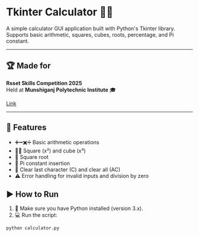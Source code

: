 # Tkinter Calculator 🧮✨

A simple calculator GUI application built with Python's Tkinter library.  
Supports basic arithmetic, squares, cubes, roots, percentage, and Pi constant.

---

## 🏆 Made for

**Rsset Skills Competition 2025**  
Held at **Munshiganj Polytechnic Institute** 🎓

[Link](https://rsset-skills-competition-2025.onrender.com)

---

## 🚀 Features

- ➕➖✖️➗ Basic arithmetic operations  
- 🧑‍🔬 Square (x²) and cube (x³)  
- 🔺 Square root  
- 🥧 Pi constant insertion  
- 🧹 Clear last character (C) and clear all (AC)  
- ⚠️ Error handling for invalid inputs and division by zero  

## ▶️ How to Run

1. 🐍 Make sure you have Python installed (version 3.x).  
2. 💻 Run the script:

```bash
python calculator.py
